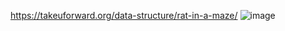 https://takeuforward.org/data-structure/rat-in-a-maze/
![image](https://github.com/Jiyarathore/GFG_Questions/assets/96529109/b4d89d60-35b4-46c1-8858-292b5b606391)
